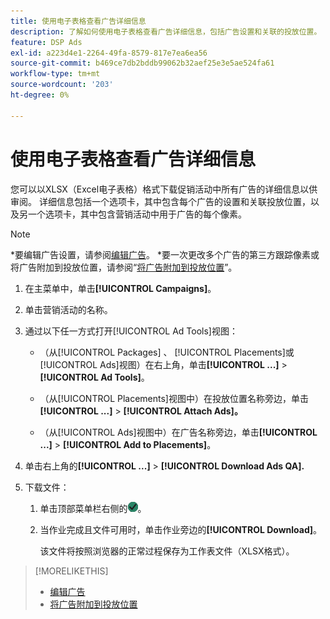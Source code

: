 ```yaml
---
title: 使用电子表格查看广告详细信息
description: 了解如何使用电子表格查看广告详细信息，包括广告设置和关联的投放位置。
feature: DSP Ads
exl-id: a223d4e1-2264-49fa-8579-817e7ea6ea56
source-git-commit: b469ce7db2bddb99062b32aef25e3e5ae524fa61
workflow-type: tm+mt
source-wordcount: '203'
ht-degree: 0%

---
```


# 使用电子表格查看广告详细信息

您可以以XLSX（Excel电子表格）格式下载促销活动中所有广告的详细信息以供审阅。 详细信息包括一个选项卡，其中包含每个广告的设置和关联投放位置，以及另一个选项卡，其中包含营销活动中用于广告的每个像素。

>[!NOTE]
>
>*要编辑广告设置，请参阅[编辑广告](/help/dsp/campaign-management/ads/ad-edit.md)。
>*要一次更改多个广告的第三方跟踪像素或将广告附加到投放位置，请参阅“[将广告附加到投放位置](/help/dsp/campaign-management/ads/ad-attach-to-placement.md)”。

1. 在主菜单中，单击&#x200B;**[!UICONTROL Campaigns]**。

1. 单击营销活动的名称。

1. 通过以下任一方式打开[!UICONTROL Ad Tools]视图：

   * （从[!UICONTROL Packages] 、 [!UICONTROL Placements]或[!UICONTROL Ads]视图）在右上角，单击&#x200B;**[!UICONTROL ...]** > **[!UICONTROL Ad Tools]**。

   * （从[!UICONTROL Placements]视图中）在投放位置名称旁边，单击&#x200B;**[!UICONTROL ...]** > **[!UICONTROL Attach Ads]。**

   * （从[!UICONTROL Ads]视图中）在广告名称旁边，单击&#x200B;**[!UICONTROL ...]** > **[!UICONTROL Add to Placements]**。

1. 单击右上角的&#x200B;**[!UICONTROL ...]** > **[!UICONTROL Download Ads QA].**

1. 下载文件：

   1. 单击顶部菜单栏右侧的![作业](/help/dsp/assets/downloads.png)。

   1. 当作业完成且文件可用时，单击作业旁边的&#x200B;**[!UICONTROL Download]**。

      该文件将按照浏览器的正常过程保存为工作表文件（XLSX格式）。

>[!MORELIKETHIS]
>
>* [编辑广告](/help/dsp/campaign-management/ads/ad-edit.md)
>* [将广告附加到投放位置](/help/dsp/campaign-management/ads/ad-attach-to-placement.md)
